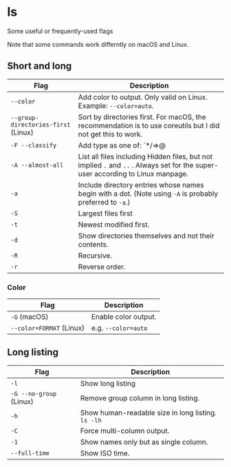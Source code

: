 # ls

Some useful or frequently-used flags

Note that some commands work differntly on macOS and Linux.

## Short and long

| Flag                        | Description                                                                                                                     |
| --------------------------- | ------------------------------------------------------------------------------------------------------------------------------- |
| `--color`                   | Add color to output. Only valid on Linux. Example: `--color=auto`.                                                              |
| `--group-directories-first` (Linux) | Sort by directories first. For macOS, the recommendation is to use coreutils but I did not get this to work.
| `-F --classify`             | Add type as one of: `*/=>@|`                                                                                                    |
| `-A --almost-all`           | List all files including Hidden files, but not implied `.` and `..` . Always set for the super-user according to Linux manpage. |
| `-a`                        | Include directory entries whose names begin with a dot. (Note using `-A` is probably preferred to `-a`.)                        |
| `-S`                        | Largest files first                                                                                                             |
| `-t`                        | Newest modified first.                                                                                                          |
| `-d`                        | Show directories themselves and not their contents.                                                                             |
| `-R`                        | Recursive.                                                                                                                      |
| `-r`                        | Reverse order.                                                                                                                  |

### Color

| Flag                        | Description                                                                                                                     |
| --------------------------- | ------------------------------------------------------------------------------------------------------------------------------- |
| `-G` (macOS) | Enable color output. |
| `--color=FORMAT` (Linux) | e.g. `--color=auto` |


## Long listing

| Flag            | Description                                        |
| --------------- | -------------------------------------------------- |
| `-l`            | Show long listing                                  |
| `-G --no-group` (Linux) | Remove group column in long listing.       |
| `-h`            | Show human-readable size in long listing. `ls -lh` |
| `-C`            | Force multi-column output.                         |
| `-1`            | Show names only but as single column.              |
| `--full-time`   | Show ISO time.                                     |
